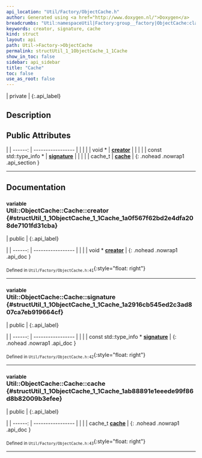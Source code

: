 ```yaml
---
api_location: "Util/Factory/ObjectCache.h"
author: Generated using <a href="http://www.doxygen.nl/">Doxygen</a>
breadcrumbs: "Util:namespaceUtil|Factory:group__factory|ObjectCache:classUtil_1_1ObjectCache"
keywords: creator, signature, cache
kind: struct
layout: api
path: Util->Factory->ObjectCache
permalink: structUtil_1_1ObjectCache_1_1Cache
show_in_toc: false
sidebar: api_sidebar
title: "Cache"
toc: false
use_as_root: false
---
```


| private |
{:.api_label}

## Description





## Public Attributes

|
| ------: | ----------------- |
|  | |
| void * | **[creator](#structUtil_1_1ObjectCache_1_1Cache_1a0f567f62bd2e4dfa208de7101fd31cba)**  |
|  | |
| const std::type_info * | **[signature](#structUtil_1_1ObjectCache_1_1Cache_1a2916cb545ed2c3ad807ca7eb919664cf)**  |
|  | |
| cache_t | **[cache](#structUtil_1_1ObjectCache_1_1Cache_1ab88891e1eeede99f86d8b82009b3efee)**  |
{: .nohead .nowrap1 .api_section }


-------------------------------------------------------------------

## Documentation

### <small>variable</small><br/> Util::ObjectCache::Cache::creator {#structUtil_1_1ObjectCache_1_1Cache_1a0f567f62bd2e4dfa208de7101fd31cba}

| public |
{:.api_label}

|
| ------: | ----------------- |
|  |
| void * **[creator](#structUtil_1_1ObjectCache_1_1Cache_1a0f567f62bd2e4dfa208de7101fd31cba)**  |
{: .nohead .nowrap1 .api_doc }





<sub>Defined in `Util/Factory/ObjectCache.h:41`</sub>{:style="float: right"}

-------------------------------------------------------------------

### <small>variable</small><br/> Util::ObjectCache::Cache::signature {#structUtil_1_1ObjectCache_1_1Cache_1a2916cb545ed2c3ad807ca7eb919664cf}

| public |
{:.api_label}

|
| ------: | ----------------- |
|  |
| const std::type_info * **[signature](#structUtil_1_1ObjectCache_1_1Cache_1a2916cb545ed2c3ad807ca7eb919664cf)**  |
{: .nohead .nowrap1 .api_doc }





<sub>Defined in `Util/Factory/ObjectCache.h:42`</sub>{:style="float: right"}

-------------------------------------------------------------------

### <small>variable</small><br/> Util::ObjectCache::Cache::cache {#structUtil_1_1ObjectCache_1_1Cache_1ab88891e1eeede99f86d8b82009b3efee}

| public |
{:.api_label}

|
| ------: | ----------------- |
|  |
| cache_t **[cache](#structUtil_1_1ObjectCache_1_1Cache_1ab88891e1eeede99f86d8b82009b3efee)**  |
{: .nohead .nowrap1 .api_doc }





<sub>Defined in `Util/Factory/ObjectCache.h:43`</sub>{:style="float: right"}

-------------------------------------------------------------------

